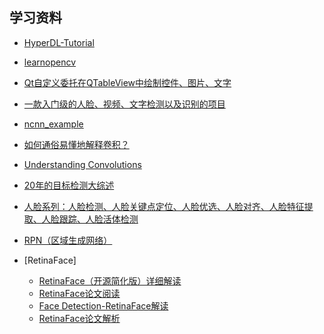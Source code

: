 学习资料
-------

- [HyperDL-Tutorial](https://github.com/zeusees/HyperDL-Tutorial)
- [learnopencv](https://github.com/spmallick/learnopencv)
- [Qt自定义委托在QTableView中绘制控件、图片、文字](https://www.iteye.com/blog/qimo601-1539147)
- [一款入门级的人脸、视频、文字检测以及识别的项目](https://github.com/vipstone/faceai)
- [ncnn_example](https://github.com/MirrorYuChen/ncnn_example)

- [如何通俗易懂地解释卷积？](https://www.zhihu.com/question/22298352)
- [Understanding Convolutions](http://colah.github.io/posts/2014-07-Understanding-Convolutions/)
- [20年的目标检测大综述](https://mp.weixin.qq.com/s?__biz=MzU0NTAyNTQ1OQ==&mid=2247488979&idx=1&sn=3149df1068797385f2b828bb669b3907&chksm=fb72690fcc05e01912ad5e98ff13c799b59948cd7915609e0f6b530ea61c4e7c78a182c8cb75&scene=0&xtrack=1&exportkey=AUERuxDgY0feHML7Sx4Mid8%3D&pass_ticket=g03p4Sgi%2F5ZIEPyHK0Q1Dfa1iz8cqgwBhcZCy%2FMhQFFnoPkUudU2KLIkD6Njy%2FCA#rd)
- [人脸系列：人脸检测、人脸关键点定位、人脸优选、人脸对齐、人脸特征提取、人脸跟踪、人脸活体检测](https://blog.csdn.net/TheDayIn_CSDN/article/details/93199307)
- [RPN（区域生成网络）](https://www.cnblogs.com/Terrypython/p/10584384.html)
- [RetinaFace]
  + [RetinaFace（开源简化版）详细解读](https://blog.csdn.net/warrentdrew/article/details/98742948?depth_1-utm_source=distribute.pc_relevant.none-task-blog-BlogCommendFromBaidu-1&utm_source=distribute.pc_relevant.none-task-blog-BlogCommendFromBaidu-1)
  + [RetinaFace论文阅读](https://blog.csdn.net/PPLLO_o/article/details/97760996?depth_1-utm_source=distribute.pc_relevant.none-task-blog-BlogCommendFromBaidu-3&utm_source=distribute.pc_relevant.none-task-blog-BlogCommendFromBaidu-3)
  + [Face Detection-RetinaFace解读](https://blog.csdn.net/TheDayIn_CSDN/article/details/95058236?depth_1-utm_source=distribute.pc_relevant.none-task-blog-BlogCommendFromBaidu-6&utm_source=distribute.pc_relevant.none-task-blog-BlogCommendFromBaidu-6)
  + [RetinaFace论文解析](https://blog.csdn.net/wzjwj/article/details/94456036)
